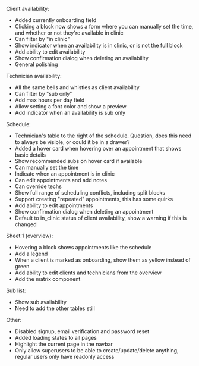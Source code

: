 Client availability:

- Added currently onboarding field
- Clicking a block now shows a form where you can manually set the time, and whether or not they're available in clinic
- Can filter by "in clinic"
- Show indicator when an availability is in clinic, or is not the full block
- Add ability to edit availability
- Show confirmation dialog when deleting an availability
- General polishing

Technician availability:

- All the same bells and whistles as client availability
- Can filter by "sub only"
- Add max hours per day field
- Allow setting a font color and show a preview
- Add indicator when an availability is sub only

Schedule:

- Technician's table to the right of the schedule. Question, does this need to always be visible, or could it be in a drawer?
- Added a hover card when hovering over an appointment that shows basic details
- Show recommended subs on hover card if available
- Can manually set the time
- Indicate when an appointment is in clinic
- Can edit appointments and add notes
- Can override techs
- Show full range of scheduling conflicts, including split blocks
- Support creating "repeated" appointments, this has some quirks
- Add ability to edit appointments
- Show confirmation dialog when deleting an appointment
- Default to in_clinic status of client availability, show a warning if this is changed

Sheet 1 (overview):

- Hovering a block shows appointments like the schedule
- Add a legend
- When a client is marked as onboarding, show them as yellow instead of green
- Add ability to edit clients and technicians from the overview
- Add the matrix component

Sub list:

- Show sub availability
- Need to add the other tables still

Other:

- Disabled signup, email verification and password reset
- Added loading states to all pages
- Highlight the current page in the navbar
- Only allow superusers to be able to create/update/delete anything, regular users only have readonly access
